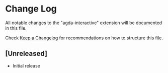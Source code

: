 # Change Log
All notable changes to the "agda-interactive" extension will be documented in this file.

Check [Keep a Changelog](http://keepachangelog.com/) for recommendations on how to structure this file.

## [Unreleased]
- Initial release
